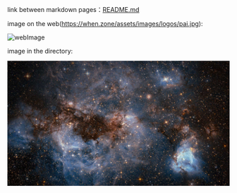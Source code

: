 link between markdown pages：[README.md](https://github.com/WEN3141/EnglishHomework/blob/main/README.md)

image on the web(https://when.zone/assets/images/logos/pai.jpg):

![webImage](https://when.zone/assets/images/logos/pai.jpg "webImage")


image in the directory:

![image](https://github.com/WEN3141/EnglishHomework/blob/main/image/Image%20In%20The%20Directory.jpg)

